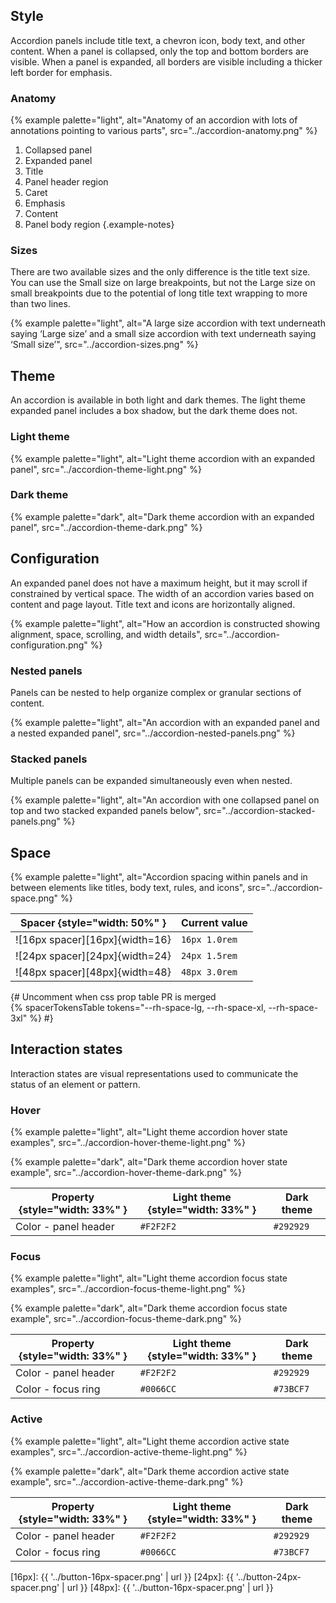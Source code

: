 ## Style 
Accordion panels include title text, a chevron icon, body text, and other content. When a panel is collapsed, only the top and bottom borders are visible. When a panel is expanded, all borders are visible including a thicker left border for emphasis.

### Anatomy 
{% example palette="light",
          alt="Anatomy of an accordion with lots of annotations pointing to various parts",
          src="../accordion-anatomy.png" %}

1) Collapsed panel
2) Expanded panel
3) Title
4) Panel header region
5) Caret
6) Emphasis
7) Content
8) Panel body region
   {.example-notes}
### Sizes 
There are two available sizes and the only difference is the title text size. You can use the Small size on large breakpoints, but not the Large size on small breakpoints due to the potential of long title text wrapping to more than two lines.

{% example palette="light",
          alt="A large size accordion with text underneath saying ‘Large size’ and a small size accordion with text underneath saying ‘Small size’",
          src="../accordion-sizes.png" %}


## Theme 
An accordion is available in both light and dark themes. The light theme expanded panel includes a box shadow, but the dark theme does not.
### Light theme 
{% example palette="light",
          alt="Light theme accordion with an expanded panel",
          src="../accordion-theme-light.png" %}

### Dark theme 
{% example palette="dark",
          alt="Dark theme accordion with an expanded panel",
          src="../accordion-theme-dark.png" %}

## Configuration 
An expanded panel does not have a maximum height, but it may scroll if constrained by vertical space. The width of an accordion varies based on content and page layout. Title text and icons are horizontally aligned.

{% example palette="light",
          alt="How an accordion is constructed showing alignment, space, scrolling, and width details",
          src="../accordion-configuration.png" %}

### Nested panels 
Panels can be nested to help organize complex or granular sections of content.

{% example palette="light",
          alt="An accordion with an expanded panel and a nested expanded panel",
          src="../accordion-nested-panels.png" %}

### Stacked panels 
Multiple panels can be expanded simultaneously even when nested.

{% example palette="light",
          alt="An accordion with one collapsed panel on top and two stacked expanded panels below",
          src="../accordion-stacked-panels.png" %}

## Space 
{% example palette="light",
          alt="Accordion spacing within panels and in between elements like titles, body text, rules, and icons",
          src="../accordion-space.png" %}

| Spacer {style="width: 50%" }    | Current value |
| ------------------------------- | ------------- |
| ![16px spacer][16px]{width=16}  | `16px 1.0rem` |
| ![24px spacer][24px]{width=24}  | `24px 1.5rem` |
| ![48px spacer][48px]{width=48}  | `48px 3.0rem` |
{# 
    Uncomment when css prop table PR is merged   
    {% spacerTokensTable 
      tokens="--rh-space-lg, --rh-space-xl, --rh-space-3xl" 
    %}
  #}
  
## Interaction states 
Interaction states are visual representations used to communicate the status of an element or pattern.

### Hover 
{% example palette="light",
          alt="Light theme accordion hover state examples",
          src="../accordion-hover-theme-light.png" %}

{% example palette="dark",
          alt="Dark theme accordion hover state example",
          src="../accordion-hover-theme-dark.png" %}

| Property {style="width: 33%" } | Light theme {style="width: 33%" } | Dark theme |
| ------------------------------ | --------------------------------- | ---------- |
| Color - panel header           | `#F2F2F2`                         | `#292929`  |

### Focus 
{% example palette="light",
          alt="Light theme accordion focus state examples",
          src="../accordion-focus-theme-light.png" %}

{% example palette="dark",
          alt="Dark theme accordion focus state example",
          src="../accordion-focus-theme-dark.png" %}

| Property {style="width: 33%" } | Light theme {style="width: 33%" } | Dark theme |
| ------------------------------ | --------------------------------- | ---------- |
| Color - panel header           | `#F2F2F2`                         | `#292929`  |
| Color - focus ring             | `#0066CC`                         | `#73BCF7`  |


### Active 
{% example palette="light",
          alt="Light theme accordion active state examples",
          src="../accordion-active-theme-light.png" %}

{% example palette="dark",
          alt="Dark theme accordion active state example",
          src="../accordion-active-theme-dark.png" %}

| Property {style="width: 33%" } | Light theme {style="width: 33%" } | Dark theme |
| ------------------------------ | --------------------------------- | ---------- |
| Color - panel header           | `#F2F2F2`                         | `#292929`  |
| Color - focus ring             | `#0066CC`                         | `#73BCF7`  |

[16px]: {{ '../button-16px-spacer.png' | url }}
[24px]: {{ '../button-24px-spacer.png' | url }}
[48px]: {{ '../button-16px-spacer.png' | url }}